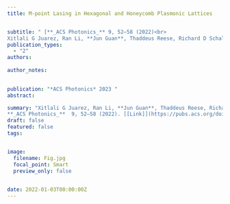 ```yaml
---
title: M-point Lasing in Hexagonal and Honeycomb Plasmonic Lattices


subtitle: " [**_ACS Photonics_** 9, 52–58 (2022)<br> 
Xitlali G Juarez, Ran Li, **Jun Guan**, Thaddeus Reese, Richard D Schaller, Teri W Odom* ](https://pubs.acs.org/doi/abs/10.1021/acsphotonics.1c01618)"
publication_types:
  - "2"
authors: 
  
author_notes:
  

publication: "*ACS Photonics* 2023 "
abstract: 

summary: "Xitlali G Juarez, Ran Li, **Jun Guan**, Thaddeus Reese, Richard D Schaller, Teri W Odom*  <br>
**_ACS Photonics_**  9, 52–58 (2022). [[Link]](https://pubs.acs.org/doi/abs/10.1021/acsphotonics.1c01618)"
draft: false
featured: false
tags:


image:
  filename: Fig.jpg
  focal_point: Smart
  preview_only: false

 
date: 2022-01-03T00:00:00Z
---
```







